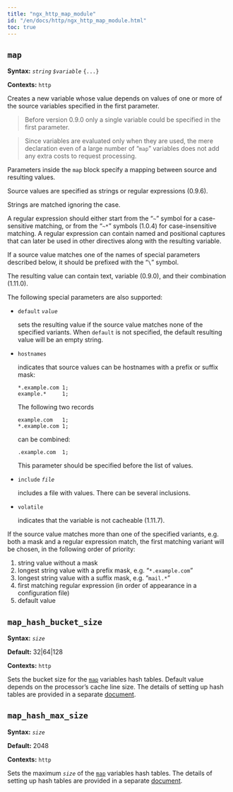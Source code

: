 ```yaml
---
title: "ngx_http_map_module"
id: "/en/docs/http/ngx_http_map_module.html"
toc: true
---
```


## `map`

**Syntax:** *`string`* *`$variable`* `{...}`

**Contexts:** `http`

Creates a new variable whose value
depends on values of one or more of the source variables
specified in the first parameter.
> Before version 0.9.0 only a single variable could be
> specified in the first parameter.

> Since variables are evaluated only when they are used, the mere declaration
> even of a large number of “`map`” variables
> does not add any extra costs to request processing.

Parameters inside the `map` block specify a mapping
between source and resulting values.

Source values are specified as strings or regular expressions (0.9.6).

Strings are matched ignoring the case.

A regular expression should either start from the “`~`”
symbol for a case-sensitive matching, or from the “`~*`”
symbols (1.0.4) for case-insensitive matching.
A regular expression can contain named and positional captures
that can later be used in other directives along with the
resulting variable.

If a source value matches one of the names of special parameters
described below, it should be prefixed with the “`\`” symbol.

The resulting value can contain text,
variable (0.9.0), and their combination (1.11.0).

The following special parameters are also supported:
- `default` *`value`*

    sets the resulting value if the source value matches none
    of the specified variants.
    When `default` is not specified, the default
    resulting value will be an empty string.
- `hostnames`

    indicates that source values can be hostnames with a prefix or suffix mask:
    ```
    *.example.com 1;
    example.*     1;
    ```
    The following two records
    ```
    example.com   1;
    *.example.com 1;
    ```
    can be combined:
    ```
    .example.com  1;
    ```
    This parameter should be specified before the list of values.
- `include` *`file`*

    includes a file with values.
    There can be several inclusions.
- `volatile`

    indicates that the variable is not cacheable (1.11.7).

If the source value matches more than one of the specified variants,
e.g. both a mask and a regular expression match, the first matching
variant will be chosen, in the following order of priority:
1. string value without a mask
2. longest string value with a prefix mask,
    e.g. “`*.example.com`”
3. longest string value with a suffix mask,
    e.g. “`mail.*`”
4. first matching regular expression
    (in order of appearance in a configuration file)
5. default value

## `map_hash_bucket_size`

**Syntax:** *`size`*

**Default:** 32|64|128

**Contexts:** `http`

Sets the bucket size for the [`map`](https://nginx.org/en/docs/http/ngx_http_map_module.html#map) variables hash tables.
Default value depends on the processor’s cache line size.
The details of setting up hash tables are provided in a separate
[document](https://nginx.org/en/docs/hash.html).

## `map_hash_max_size`

**Syntax:** *`size`*

**Default:** 2048

**Contexts:** `http`

Sets the maximum *`size`* of the [`map`](https://nginx.org/en/docs/http/ngx_http_map_module.html#map) variables
hash tables.
The details of setting up hash tables are provided in a separate
[document](https://nginx.org/en/docs/hash.html).

